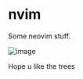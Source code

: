 # nvim
Some neovim stuff.

![image](https://user-images.githubusercontent.com/85098415/160479927-7b1acd41-21af-479f-936b-c597cf625062.png)

Hope u like the trees
